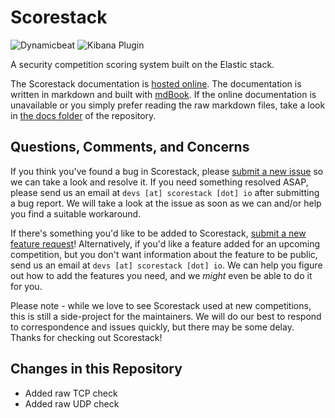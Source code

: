 Scorestack
==========

![Dynamicbeat](https://github.com/scorestack/scorestack/workflows/Dynamicbeat/badge.svg)
![Kibana Plugin](https://github.com/scorestack/scorestack/workflows/Kibana%20Plugin/badge.svg)

A security competition scoring system built on the Elastic stack.

The Scorestack documentation is [hosted online](https://docs.scorestack.io). The documentation is written in markdown and built with [mdBook](https://github.com/rust-lang/mdBook). If the online documentation is unavailable or you simply prefer reading the raw markdown files, take a look in [the docs folder](https://github.com/scorestack/scorestack/tree/main/docs) of the repository.

Questions, Comments, and Concerns
---------------------------------

If you think you've found a bug in Scorestack, please [submit a new issue](https://github.com/scorestack/scorestack/issues) so we can take a look and resolve it. If you need something resolved ASAP, please send us an email at `devs [at] scorestack [dot] io` after submitting a bug report. We will take a look at the issue as soon as we can and/or help you find a suitable workaround.

If there's something you'd like to be added to Scorestack, [submit a new feature request](https://github.com/scorestack/scorestack/issues)! Alternatively, if you'd like a feature added for an upcoming competition, but you don't want information about the feature to be public, send us an email at `devs [at] scorestack [dot] io`. We can help you figure out how to add the features you need, and we _might_ even be able to do it for you.

Please note - while we love to see Scorestack used at new competitions, this is still a side-project for the maintainers. We will do our best to respond to correspondence and issues quickly, but there may be some delay. Thanks for checking out Scorestack!

Changes in this Repository
--------------------------------
- Added raw TCP check
- Added raw UDP check